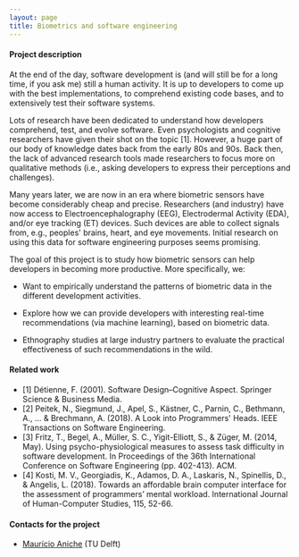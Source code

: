 ```yaml
---
layout: page
title: Biometrics and software engineering
---
```


#### Project description

At the end of the day, software development is (and will still be for a long time, if you ask me) still a human activity.
It is up to developers to come up with the best implementations, to comprehend existing code bases, and to extensively test their software systems.

Lots of research have been dedicated to understand how developers comprehend, test, and evolve software. Even psychologists and cognitive researchers have given their shot on the topic [1]. However, a huge part of our body of knowledge
dates back from the early 80s and 90s. Back then, the lack of advanced research tools made researchers to focus more on qualitative methods (i.e., asking developers to express their perceptions and challenges). 

Many years later, we are now in an era where biometric sensors have become considerably
cheap and precise. Researchers (and industry) have now access to Electroencephalography (EEG), Electrodermal Activity (EDA), and/or eye tracking (ET) devices. Such devices are able to collect signals from, e.g., peoples' brains, heart, and eye movements. Initial research on using this data for software engineering purposes seems promising.

The goal of this project is to study how biometric sensors can help developers in becoming more productive. More specifically, we:

- Want to empirically understand the patterns of biometric data in the different development activities.

- Explore how we can provide developers with interesting real-time recommendations (via machine learning), based on biometric data.

- Ethnography studies at large industry partners to evaluate the practical effectiveness of such recommendations in the wild.



#### Related work


- [1] Détienne, F. (2001). Software Design–Cognitive Aspect. Springer Science & Business Media.
- [2] Peitek, N., Siegmund, J., Apel, S., Kästner, C., Parnin, C., Bethmann, A., ... & Brechmann, A. (2018). A Look into Programmers' Heads. IEEE Transactions on Software Engineering.
- [3] Fritz, T., Begel, A., Müller, S. C., Yigit-Elliott, S., & Züger, M. (2014, May). Using psycho-physiological measures to assess task difficulty in software development. In Proceedings of the 36th International Conference on Software Engineering (pp. 402-413). ACM.
- [4] Kosti, M. V., Georgiadis, K., Adamos, D. A., Laskaris, N., Spinellis, D., & Angelis, L. (2018). Towards an affordable brain computer interface for the assessment of programmers’ mental workload. International Journal of Human-Computer Studies, 115, 52-66.



#### Contacts for the project

* [Maurício Aniche](http://www.mauricioaniche.com) (TU Delft)
